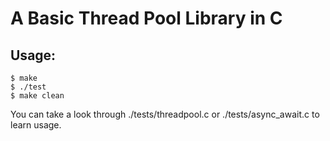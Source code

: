 # A Basic Thread Pool Library in C

## Usage:
```
$ make
$ ./test
$ make clean
```

You can take a look through ./tests/threadpool.c or ./tests/async_await.c to learn usage.

